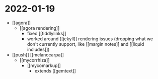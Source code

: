 # 2022-01-19

- [[agora]]
  - [[agora rendering]]
    - fixed [[tiddlylinks]] 
    - worked around [[jekyll]] rendering issues (dropping what we don't currently support, like [[margin notes]] and [[liquid includes]])
- [[push]] [[melanocarpa]]
  - [[mycorrhiza]]
    - [[mycomarkup]]
      - extends [[gemtext]]
